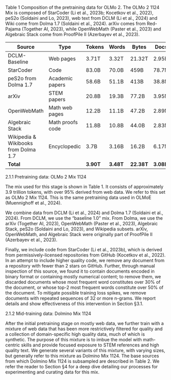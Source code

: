 Table 1 Composition of the pretraining data for OLMo 2. The OLMo 2 1124 Mix is composed of StarCoder (Li et al., 2023b; Kocetkov et al., 2022), peS2o (Soldaini and Lo, 2023), web text from DCLM (Li et al., 2024) and Wiki come from Dolma 1.7 (Soldaini et al., 2024). arXiv comes from Red-Pajama (Together AI, 2023), while OpenWebMath (Paster et al., 2023) and Algebraic Stack come from ProofPile II (Azerbayev et al., 2023).

| Source                        | Type                  | Tokens  | Words  | Bytes  | Docs  |
|-------------------------------|-----------------------|---------|--------|--------|-------|
| DCLM-Baseline                 | Web pages             | 3.71T   | 3.32T  | 21.32T | 2.95B |
| StarCoder                     | Code                  | 83.0B   | 70.0B  | 459B   | 78.7M |
| peS2o from Dolma 1.7          | Academic papers       | 58.6B   | 51.1B  | 413B   | 38.8M |
| arXiv                         | STEM papers           | 20.8B   | 19.3B  | 77.2B  | 3.95M |
| OpenWebMath                   | Math web pages        | 12.2B   | 11.1B  | 47.2B  | 2.89M |
| Algebraic Stack               | Math proofs code      | 11.8B   | 10.8B  | 44.0B  | 2.83M |
| Wikipedia & Wikibooks from Dolma 1.7 | Encyclopedic         | 3.7B    | 3.16B  | 16.2B  | 6.17M |
| **Total**                     |                       | **3.90T** | **3.48T** | **22.38T** | **3.08B** |

2.1.1 Pretraining data: OLMo 2 Mix 1124

The mix used for this stage is shown in Table 1. It consists of approximately 3.9 trillion tokens, with over 95% derived from web data. We refer to this set as OLMo 2 Mix 1124. This is the same pretraining data used in OLMoE (Muennighoff et al., 2024).

We combine data from DCLM (Li et al., 2024) and Dolma 1.7 (Soldaini et al., 2024). From DCLM, we use the “baseline 1.0” mix. From Dolma, we use the arXiv (Together AI, 2023), OpenWebMath (Paster et al., 2023), Algebraic Stack, peS2o (Soldaini and Lo, 2023), and Wikipedia subsets. arXiv, OpenWebMath, and Algebraic Stack were originally part of ProofPile II (Azerbayev et al., 2023).

Finally, we include code from StarCoder (Li et al., 2023b), which is derived from permissively-licensed repositories from GitHub (Kocetkov et al., 2022). In an attempt to include higher quality code, we remove any document from a repository with fewer than 2 stars on GitHub. Further, through manual inspection of this source, we found it to contain documents encoded in binary format or containing mostly numerical content; to remove them, we discarded documents whose most frequent word constitutes over 30% of the document, or whose top-2 most frequent words constitute over 50% of the document. To mitigate possible training loss spikes, we remove documents with repeated sequences of 32 or more n-grams. We report details and show effectiveness of this intervention in Section §3.1.

2.1.2 Mid-training data: Dolmino Mix 1124

After the initial pretraining stage on mostly web data, we further train with a mixture of web data that has been more restrictively filtered for quality and a collection of domain-specific high quality data, much of which is synthetic. The purpose of this mixture is to imbue the model with math-centric skills and provide focused exposure to STEM references and high quality text. We generate several variants of this mixture, with varying sizes, but generally refer to this mixture as Dolmino Mix 1124. The base sources from which Dolmino Mix 1124 is subsampled are described in Table 2. We refer the reader to Section §4 for a deep dive detailing our processes for experimenting and curating data for this mix.